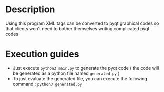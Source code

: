# Description
Using this program XML tags can be converted to pyqt graphical codes so that clients won't need to bother themselves writing complicated pyqt codes
# Execution guides 
- Just execute `python3 main.py` to generate the pyqt code ( the code will be generated as a python file named `generated.py` ) 
- To just evaluate the generated file, you can execute the following command : `python3 generated.py`
